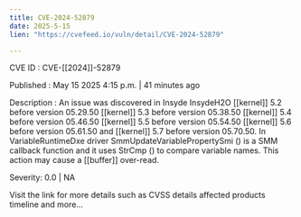 ```yaml
---
title: CVE-2024-52879
date: 2025-5-15
lien: "https://cvefeed.io/vuln/detail/CVE-2024-52879"

---
```


CVE ID : CVE-[[2024]]-52879

Published :  May 15
2025
4:15 p.m. | 41 minutes ago

Description : An issue was discovered in Insyde InsydeH2O [[kernel]] 5.2 before version 05.29.50
[[kernel]] 5.3 before version 05.38.50
[[kernel]] 5.4 before version 05.46.50
[[kernel]] 5.5 before version 05.54.50
[[kernel]] 5.6 before version 05.61.50
and [[kernel]] 5.7 before version 05.70.50. In VariableRuntimeDxe driver
SmmUpdateVariablePropertySmi () is a SMM callback function and it uses StrCmp () to compare variable names. This action may cause a [[buffer]] over-read.

Severity: 0.0 | NA

Visit the link for more details
such as CVSS details
affected products
timeline
and more...
